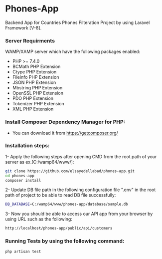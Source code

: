 # Phones-App
Backend App for Countries Phones Filteration Project by using Laravel Framework [V-8].

### Server Requirments

WAMP/XAMP server which have the following packages enabled:

- PHP >= 7.4.0
- BCMath PHP Extension
- Ctype PHP Extension
- Fileinfo PHP Extension
- JSON PHP Extension
- Mbstring PHP Extension
- OpenSSL PHP Extension
- PDO PHP Extension
- Tokenizer PHP Extension
- XML PHP Extension

### Install Composer Dependency Manager for PHP:

- You can download it from https://getcomposer.org/

### Installation steps:

1- Apply the following steps after opening CMD from the root path of your server as ex.[C:/wamp64/www/]:
```sh
git clone https://github.com/elsayedellabad/phones-app.git
cd phones-app
composer install
```

2- Update DB file path in the following configuration file ".env" in the root path of project to be able to read DB file successfully:
```sh
DB_DATABASE=C:/wamp64/www/phones-app/database/sample.db
```

3- Now you should be able to access our API app from your browser by using URL such as the following:
```sh
http://localhost/phones-app/public/api/customers
```

### Running Tests by using the following command:
```sh
php artisan test
```